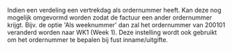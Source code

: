 Indien een verdeling een vertrekdag als ordernummer heeft. Kan deze nog mogelijk omgevormd worden zodat de factuur een ander ordernummer krijgt. Bijv. de optie 'Als weeknummer' dan zal het ordernummer van 200101 veranderd worden naar WK1 (Week 1). Deze instelling wordt ook gebruikt om het ordernummer te bepalen bij fust inname/uitgifte.
